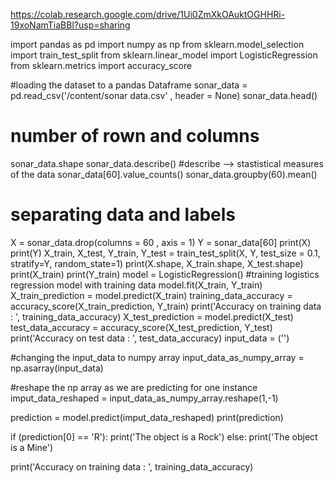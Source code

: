 https://colab.research.google.com/drive/1Ui0ZmXkOAuktOGHHRi-19xoNamTiaBBl?usp=sharing

import pandas as pd
import numpy as np
from sklearn.model_selection import train_test_split
from sklearn.linear_model import LogisticRegression
from sklearn.metrics import accuracy_score

#loading the dataset to a pandas Dataframe
sonar_data = pd.read_csv('/content/sonar data.csv' , header = None)
sonar_data.head()
# number of rown and columns
sonar_data.shape
 sonar_data.describe()  #describe --> stastistical measures of the data
 sonar_data[60].value_counts()
 sonar_data.groupby(60).mean()
 # separating data and labels
X = sonar_data.drop(columns = 60 , axis = 1)
Y = sonar_data[60]
print(X)
print(Y)
X_train, X_test, Y_train, Y_test = train_test_split(X, Y, test_size = 0.1, stratify=Y, random_state=1)
print(X.shape, X_train.shape, X_test.shape)
print(X_train)
print(Y_train)
model = LogisticRegression()
#training logistics regression model with training data
model.fit(X_train, Y_train)
 X_train_prediction = model.predict(X_train)
 training_data_accuracy = accuracy_score(X_train_prediction, Y_train) 
 print('Accuracy on training data : ', training_data_accuracy) X_test_prediction = model.predict(X_test)
 test_data_accuracy = accuracy_score(X_test_prediction, Y_test)
 print('Accuracy on test data : ', test_data_accuracy)
 input_data = ('')

#changing the input_data to numpy array
input_data_as_numpy_array = np.asarray(input_data)

#reshape the np array as we are predicting for one instance
imput_data_reshaped = input_data_as_numpy_array.reshape(1,-1)

prediction = model.predict(imput_data_reshaped)
print(prediction)

if (prediction[0] == 'R'):
  print('The object is a Rock')
else:
  print('The object is a Mine')




 
 print('Accuracy on training data : ', training_data_accuracy)
